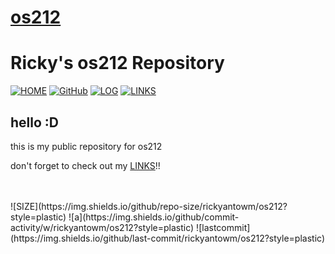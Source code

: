 # [os212](https://rickyantowm.github.io/os212/) 

# Ricky's os212 Repository 

[![HOME](https://img.shields.io/badge/HOME-4285F4?style=for-the-badge&logoColor=white)](https://rickyantowm.github.io/os212/)
[![GitHub](https://img.shields.io/badge/GitHub-2B579A?style=for-the-badge&logo=github&logoColor=white)](https://rickyantowm.github.io/os212/) 
[![LOG](https://img.shields.io/badge/LOG-39457E?style=for-the-badge&logoColor=white)](TXT/mylog.txt) 
[![LINKS](https://img.shields.io/badge/LINK-3955A3?style=for-the-badge&logoColor=white)](LINKS/) 

## hello :D 

this is my public repository for os212

don't forget to check out my [LINKS](LINKS/)!!

<br>
<br>
![SIZE](https://img.shields.io/github/repo-size/rickyantowm/os212?style=plastic)
![a](https://img.shields.io/github/commit-activity/w/rickyantowm/os212?style=plastic)
![lastcommit](https://img.shields.io/github/last-commit/rickyantowm/os212?style=plastic)
